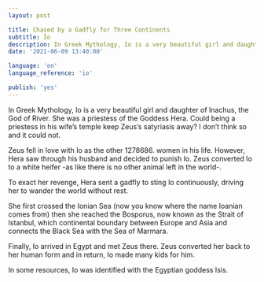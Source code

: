 ```yaml
---
layout: post

title: Chased by a Gadfly for Three Continents
subtitle: İo
description: In Greek Mythology, Io is a very beautiful girl and daughter of Inachus, the God of River. She was a priestess of the Goddess Hera.
date: '2021-06-09 13:40:00'

language: 'en'
language_reference: 'io'

publish: 'yes'
---
```


In Greek Mythology, Io is a very beautiful girl and daughter of Inachus, the God of River. She was a priestess of the Goddess Hera. Could being a priestess in his wife’s temple keep Zeus’s satyriasis away? I don’t think so and it could not.

Zeus fell in love with Io as the other 1278686. women in his life.  However, Hera saw through his husband and decided to punish Io. Zeus converted Io to a white heifer  -as like there is no other animal left in the world-.

To exact her revenge, Hera sent a gadfly to sting Io continuously, driving her to wander the world without rest.

She first crossed the Ionian Sea (now you know where the name Ioanian comes from) then she reached the Bosporus, now known as the Strait of Istanbul, which continental boundary between Europe and Asia and connects the Black Sea with the Sea of Marmara.

Finally, Io arrived in Egypt and met Zeus there. Zeus converted her back to her human form and in return, Io made many kids for him.

In some resources, Io was identified with the Egyptian goddess Isis.
